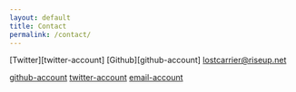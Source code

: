 ```yaml
---
layout: default
title: Contact
permalink: /contact/
---
```


[Twitter][twitter-account]
[Github][github-account]
lostcarrier@riseup.net

[github-account](https://github.com/lostcarrier)
[twitter-account](https://twitter.com/lostcarri3r)
[email-account](lostcarrier@riseup.net)
